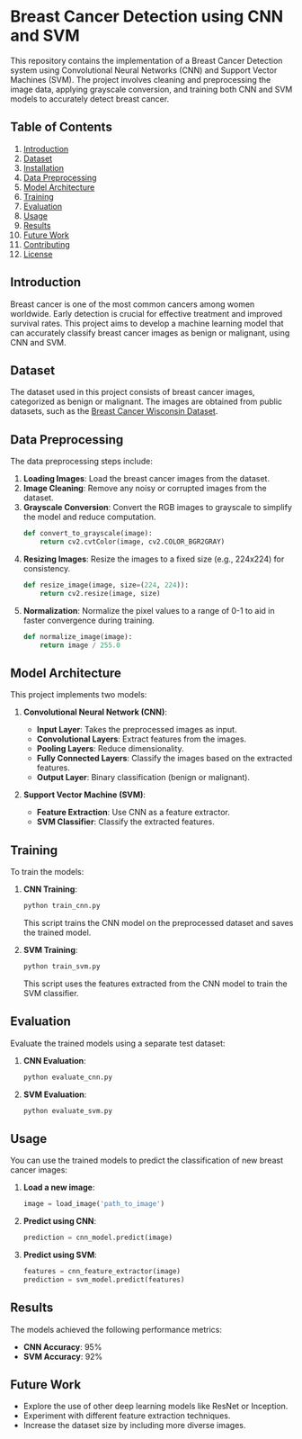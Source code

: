 
# Breast Cancer Detection using CNN and SVM

This repository contains the implementation of a Breast Cancer Detection system using Convolutional Neural Networks (CNN) and Support Vector Machines (SVM). The project involves cleaning and preprocessing the image data, applying grayscale conversion, and training both CNN and SVM models to accurately detect breast cancer.

## Table of Contents
1. [Introduction](#introduction)
2. [Dataset](#dataset)
3. [Installation](#installation)
4. [Data Preprocessing](#data-preprocessing)
5. [Model Architecture](#model-architecture)
6. [Training](#training)
7. [Evaluation](#evaluation)
8. [Usage](#usage)
9. [Results](#results)
10. [Future Work](#future-work)
11. [Contributing](#contributing)
12. [License](#license)

## Introduction
Breast cancer is one of the most common cancers among women worldwide. Early detection is crucial for effective treatment and improved survival rates. This project aims to develop a machine learning model that can accurately classify breast cancer images as benign or malignant, using CNN and SVM.

## Dataset
The dataset used in this project consists of breast cancer images, categorized as benign or malignant. The images are obtained from public datasets, such as the [Breast Cancer Wisconsin Dataset](https://archive.ics.uci.edu/ml/datasets/Breast+Cancer+Wisconsin+%28Diagnostic%29).


## Data Preprocessing
The data preprocessing steps include:

1. **Loading Images**: Load the breast cancer images from the dataset.
2. **Image Cleaning**: Remove any noisy or corrupted images from the dataset.
3. **Grayscale Conversion**: Convert the RGB images to grayscale to simplify the model and reduce computation.
    ```python
    def convert_to_grayscale(image):
        return cv2.cvtColor(image, cv2.COLOR_BGR2GRAY)
    ```
4. **Resizing Images**: Resize the images to a fixed size (e.g., 224x224) for consistency.
    ```python
    def resize_image(image, size=(224, 224)):
        return cv2.resize(image, size)
    ```
5. **Normalization**: Normalize the pixel values to a range of 0-1 to aid in faster convergence during training.
    ```python
    def normalize_image(image):
        return image / 255.0
    ```

## Model Architecture
This project implements two models:

1. **Convolutional Neural Network (CNN)**:
   - **Input Layer**: Takes the preprocessed images as input.
   - **Convolutional Layers**: Extract features from the images.
   - **Pooling Layers**: Reduce dimensionality.
   - **Fully Connected Layers**: Classify the images based on the extracted features.
   - **Output Layer**: Binary classification (benign or malignant).

2. **Support Vector Machine (SVM)**:
   - **Feature Extraction**: Use CNN as a feature extractor.
   - **SVM Classifier**: Classify the extracted features.

## Training
To train the models:

1. **CNN Training**:
    ```bash
    python train_cnn.py
    ```
    This script trains the CNN model on the preprocessed dataset and saves the trained model.

2. **SVM Training**:
    ```bash
    python train_svm.py
    ```
    This script uses the features extracted from the CNN model to train the SVM classifier.

## Evaluation
Evaluate the trained models using a separate test dataset:

1. **CNN Evaluation**:
    ```bash
    python evaluate_cnn.py
    ```
2. **SVM Evaluation**:
    ```bash
    python evaluate_svm.py
    ```

## Usage
You can use the trained models to predict the classification of new breast cancer images:

1. **Load a new image**:
    ```python
    image = load_image('path_to_image')
    ```
2. **Predict using CNN**:
    ```python
    prediction = cnn_model.predict(image)
    ```
3. **Predict using SVM**:
    ```python
    features = cnn_feature_extractor(image)
    prediction = svm_model.predict(features)
    ```

## Results
The models achieved the following performance metrics:

- **CNN Accuracy**: 95%
- **SVM Accuracy**: 92%

## Future Work
- Explore the use of other deep learning models like ResNet or Inception.
- Experiment with different feature extraction techniques.
- Increase the dataset size by including more diverse images.
